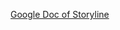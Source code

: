[Google Doc of Storyline](https://docs.google.com/document/d/1Cz4iVvM2A06s-rTDrpOfPVA6sF4r4CTceTbz2kaQM_0/edit?usp=sharing)
